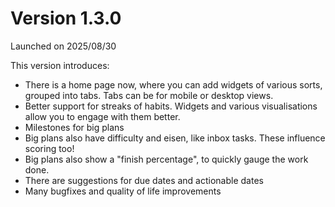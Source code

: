 # Version 1.3.0

Launched on 2025/08/30

This version introduces:

* There is a home page now, where you can add widgets of various sorts,
  grouped into tabs. Tabs can be for mobile or desktop views.
* Better support for streaks of habits. Widgets and various visualisations
  allow you to engage with them better.
* Milestones for big plans
* Big plans also have difficulty and eisen, like inbox tasks. These influence scoring too!
* Big plans also show a "finish percentage", to quickly gauge the
  work done.
* There are suggestions for due dates and actionable dates
* Many bugfixes and quality of life improvements
